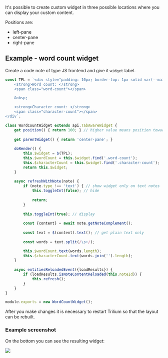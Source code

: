 It's possible to create custom widget in three possible locations where you can display your custom content.

Positions are:

*   left-pane
*   center-pane
*   right-pane

## Example - word count widget

Create a code note of type JS frontend and give it `widget` label.

```javascript
const TPL = `<div style="padding: 10px; border-top: 1px solid var(--main-border-color);">
    <strong>Word count: </strong>
    <span class="word-count"></span>

    &nbsp;

    <strong>Character count: </strong>
    <span class="character-count"></span>
</div`;

class WordCountWidget extends api.TabAwareWidget {
    get position() { return 100; } // higher value means position towards the bottom/right
    
    get parentWidget() { return 'center-pane'; }
    
    doRender() {
        this.$widget = $(TPL);
        this.$wordCount = this.$widget.find('.word-count');
        this.$characterCount = this.$widget.find('.character-count');
        return this.$widget;
    }
    
    async refreshWithNote(note) {
        if (note.type !== 'text') { // show widget only on text notes
            this.toggleInt(false); // hide
            
            return;
        }
        
        this.toggleInt(true); // display
        
        const {content} = await note.getNoteComplement();
        
        const text = $(content).text(); // get plain text only
        
        const words = text.split(/\s+/);

        this.$wordCount.text(words.length);
        this.$characterCount.text(words.join('').length);
    }
    
    async entitiesReloadedEvent({loadResults}) {
        if (loadResults.isNoteContentReloaded(this.noteId)) {
            this.refresh();
        }
    }
}

module.exports = new WordCountWidget();
```

After you make changes it is necessary to restart Trilium so that the layout can be rebuilt.

### Example screenshot

On the bottom you can see the resulting widget:

![](https://user-images.githubusercontent.com/617641/84592613-4a426e00-ae47-11ea-9d9f-fbe59ac976a1.png)